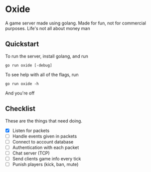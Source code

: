 # **Oxide**

A game server made using golang. Made for fun, not for commercial purposes. Life's not all about money man

## Quickstart
To run the server, install golang, and run
```
go run oxide [-debug]
```

To see help with all of the flags, run
```
go run oxide -h
```

And you're off

## Checklist
These are the things that need doing.

- [x] Listen for packets
- [ ] Handle events given in packets
- [ ] Connect to account database
- [ ] Authentication with each packet
- [ ] Chat server (TCP)
- [ ] Send clients game info every tick
- [ ] Punish players (kick, ban, mute)
